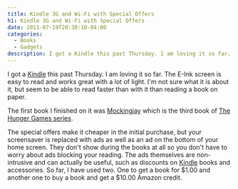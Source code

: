 ```yaml
---
title: Kindle 3G and Wi-Fi with Special Offers
h1: Kindle 3G and Wi-Fi with Special Offers
date: 2011-07-19T20:30:10-04:00
categories:
  - Books
  - Gadgets
description: I got a Kindle this past Thursday. I am loving it so far. The E-Ink screen is easy to read and works great with a lot of light.
---
```

I got a <a href="http://www.amazon.com/Kindle-Keyboard-Free-Wi-Fi-Display/dp/B004HZYA6E?SubscriptionId=06ECB9YB6KKGMF4SMXG2&tag=dblock-20" target="_blank" rel="nofollow" title="Kindle Keyboard">Kindle</a> this past Thursday. I am loving it so far. The E-Ink screen is easy to read and works great with a lot of light. I'm not sure what it is about it, but seem to be able to read faster than with it than reading a book on paper.

The first book I finished on it was <a href="http://www.amazon.com/Mockingjay-The-Hunger-Games-Book/dp/0439023513?SubscriptionId=06ECB9YB6KKGMF4SMXG2&tag=dblock-20" target="_blank" rel="nofollow" title="Mockingjay The Hunger Games Book 3">Mockingjay</a> which is the third book of <a href="http://www.amazon.com/The-Hunger-Games-Suzanne-Collins/dp/0439023521?SubscriptionId=06ECB9YB6KKGMF4SMXG2&tag=dblock-20" target="_blank" rel="nofollow" title="The Hunger Games">The Hunger Games series</a>.

The special offers make it cheaper in the initial purchase, but your screensaver is replaced with ads as well as an ad on the bottom of your home screen. They don't show during the books at all so you don't have to worry about ads blocking your reading. The ads themselves are non-intrusive and can actually be useful, such as discounts on <a href="http://www.amazon.com/Kindle-Keyboard-Free-Wi-Fi-Display/dp/B004HZYA6E?SubscriptionId=06ECB9YB6KKGMF4SMXG2&tag=dblock-20" target="_blank" rel="nofollow" title="Kindle Keyboard">Kindle</a> books and accessories. So far, I have used two. One to get a book for $1.00 and another one to buy a book and get a $10.00 Amazon credit.
